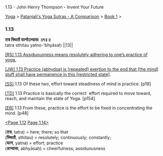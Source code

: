 1.13 - John Henry Thompson - Invent Your Future   
    

[Yoga](../../../yoga.md)‎ > ‎[Patanjali's Yoga Sutras - A Comparison](../../patanjani.md)‎ > ‎[Book 1](../book-1.md)‎ > ‎

### 1.13

**तत्र स्थितौ यत्नोऽभ्यासः ॥१३॥**  
tatra sthitau yatno-'bhyāsaḥ ||13||  
  
  
[\[RS\] 1.13 Assiduousness means resolutely adhering to one’s practice of yoga.](http://www.ashtangayoga.info/philosophy/yoga-sutra-patanjali/chapter-1/item/tatra-sthitau-yatno-bhyasah-13/)  
  
[\[JW\] 1.13 Practice (abhydsa) is \[repeated\] exertion to the end that \[the mind\] stuff shall have permanence in this \[restricted state\]](http://books.google.com/books?id=YzFImjtOxUwC&pg=PA34&ci=169%2C934%2C724%2C83&source=bookclip).  
  
[\[SS\]](http://www.amazon.com/Yoga-Sutras-Patanjali-Commentary-Satchidananda/dp/0932040381) 1.13 Of these two, effort toward steadiness of mind is practice. \[p19\]  
  
[\[TD\]](http://www.amazon.com/Heart-Yoga-Developing-Personal-Practice/dp/089281764X/ref=sr_1_5?ie=UTF8&qid=1326228195&sr=8-5) 1.13 Practice is basically the correct  effort required to move toward, reach, and maintain the state of Yoga. \[p154\]  
  
[\[EB\]](http://www.amazon.com/Yoga-Sutras-Patanjali-Translation-Commentary/dp/0865477361/ref=sr_1_1?ie=UTF8&s=books&qid=1250508322&sr=1-1) 1.13 From these, practice is the effort to be fixed in concentrating the mind. \[p48\]  
  
  
[<Page 1.12](112.md) [Page 1.14>](114.md)  
  

(**तत्र**, tatra) = here; there; so that  
(**स्थितौ**, sthitau) = resolutely; continuously; constantly;  
(**यत्न**, yatna) = effort; practice  
(**अभ्यासः**, abhyāsaḥ) = cheerfulness; assiduousness  

